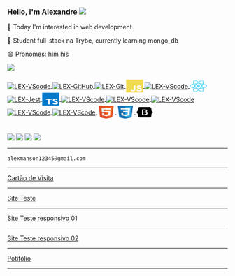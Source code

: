 ### Hello, i'm Alexandre <img height="20em" src="https://raw.githubusercontent.com/kaueMarques/kaueMarques/master/hi.gif"/>

🔭 Today I'm interested in web development

🌱 Student full-stack na Trybe, currently learning mongo_db

😄 Pronomes: him his

<div>
  <a href="https://github.com/LEXW3B" target="_blank">
    
<!--   <img height="160em" src="https://github-readme-stats.vercel.app/api?username=LEXW3B&show_icons=false&theme=merko&include_all_commits=true&count_private=true"/> -->
    
  <img height="160em" src="https://github-readme-stats.vercel.app/api/top-langs/?username=LEXW3B&layout=compact&langs_count=7&theme=merko"/>
</div> 
 
<!--    ICONES PEQUENOS    -->
<div style="display: inline_block"><br>
  
  <a href="https://code.visualstudio.com/docs" target="_blank">  
    <img align="center" alt="LEX-VScode" height="30" width="40" src="https://cdn.jsdelivr.net/gh/devicons/devicon/icons/vscode/vscode-original.svg">
  </a>
  
  <a href="[https://github.com/](https://docs.github.com/pt)" target="_blank">
    <img align="center" alt="LEX-GitHub" height="30" width="40" src="https://cdn.jsdelivr.net/gh/devicons/devicon/icons/github/github-original.svg" />
  </a>
  
  <a href="https://docs.github.com/pt" target="_blank">
    <img align="center" alt="LEX-Git" height="30" width="40" src="https://cdn.jsdelivr.net/gh/devicons/devicon/icons/git/git-original.svg" />
  </a>
  
  <a href="https://developer.mozilla.org/pt-BR/docs/Web/JavaScript" target="_blank">
    <img align="center" alt="LEX-Js" height="30" width="40" src="https://raw.githubusercontent.com/devicons/devicon/master/icons/javascript/javascript-plain.svg">
  </a>
  
  <a href="https://developer.mozilla.org/pt-BR/docs/Learn/Server-side/Express_Nodejs/Introduction" target="_blank">
    <img align="center" alt="LEX-VScode" height="30" width="40" src="https://cdn.jsdelivr.net/gh/devicons/devicon/icons/express/express-original.svg" />
  </a>
  
  <a href="https://reactjs.org/docs/getting-started.html" target="_blank">
    <img align="center" alt="LEX-React" height="30" width="40" src="https://raw.githubusercontent.com/devicons/devicon/master/icons/react/react-original.svg">
  </a>
  
  <a href="https://jestjs.io/pt-BR/docs/getting-started" target="_blank">
    <img align="center" alt="LEX-Jest" height="30" width="40" src="https://cdn.jsdelivr.net/gh/devicons/devicon/icons/jest/jest-plain.svg" />
  </a>
  
  <a href="https://www.typescriptlang.org/docs/" target="_blank">
    <img align="center" alt="LEX-Ts" height="30" width="40" src="https://raw.githubusercontent.com/devicons/devicon/master/icons/typescript/typescript-plain.svg">
  </a>
  
  <a href="https://nodejs.org/en/docs/" target="_blank">
    <img align="center" alt="LEX-VScode" height="30" width="40" src="https://cdn.jsdelivr.net/gh/devicons/devicon/icons/nodejs/nodejs-original.svg" />
  </a>
  
  <a href="https://dev.mysql.com/doc/" target="_blank">
    <img align="center" alt="LEX-VScode" height="30" width="40" src="https://cdn.jsdelivr.net/gh/devicons/devicon/icons/mysql/mysql-original.svg" />
  </a>
  
  <a href="https://www.mongodb.com/docs/" target="_blank">
    <img align="center" alt="LEX-VScode" height="30" width="40" src="https://cdn.jsdelivr.net/gh/devicons/devicon/icons/mongodb/mongodb-original.svg" />
  </a>
  
  <a href="https://sequelize.org/" target="_blank">
     <img align="center" alt="LEX-VScode" height="30" width="40" src="https://cdn.jsdelivr.net/gh/devicons/devicon/icons/sequelize/sequelize-original.svg" />
  </a>
 
  <a href="https://docs.docker.com/" target="_blank">
    <img align="center" alt="LEX-VScode" height="30" width="40" src="https://cdn.jsdelivr.net/gh/devicons/devicon/icons/docker/docker-original.svg" />
  </a>
  
<!--   <img align="center" alt="LEX-Py" height="30" width="40" src="https://raw.githubusercontent.com/devicons/devicon/master/icons/python/python-original.svg"> -->
<!--   <img align="center" alt="LEX-Py" height="30" width="40" src="https://raw.githubusercontent.com/devicons/devicon/master/icons/c/c-original.svg"> -->
  <a href="https://developer.mozilla.org/en-US/docs/Glossary/HTML5" target="_blank">
    <img align="center" alt="LEX-HTML" height="30" width="40" src="https://raw.githubusercontent.com/devicons/devicon/master/icons/html5/html5-original.svg">
  </a>
  
  <a href="https://developer.mozilla.org/pt-BR/docs/Web/CSS" target="_blank">
    <img align="center" alt="LEX-CSS" height="30" width="40" src="https://raw.githubusercontent.com/devicons/devicon/master/icons/css3/css3-original.svg">
  </a>
  
  <a href="https://getbootstrap.com/docs/4.1/getting-started/introduction/" target="_blank">
    <img align="center" alt="LEX-bootstrap" height="30" width="40" src="https://raw.githubusercontent.com/devicons/devicon/master/icons/bootstrap/bootstrap-plain.svg">  
  </a>
</div>
  
<br/>
<!--    CAIXAS GRANDES    -->
<div style="display: inline_block"><br>  
  <a href="https://www.instagram.com/alexmanson13/" target="_blank"><img src="https://img.shields.io/badge/Instagram-E4405F?style=for-the-badge&logo=instagram&logoColor=white" target="_blank"></a>  
  <a href="https://discord.com/channels/@me" target="_blank"><img src="https://img.shields.io/badge/Discord-7289DA?style=for-the-badge&logo=discord&logoColor=white" ></a>  
  <a href = "https://myaccount.google.com" target="_blank"><img src="https://img.shields.io/badge/-Gmail-%23333?style=for-the-badge&logo=gmail&logoColor=white"></a>  
  <a href="https://www.linkedin.com/in/alexandre-evangelista-souza-lima/" target="_blank"><img src="https://img.shields.io/badge/-LinkedIn-%230077B5?style=for-the-badge&logo=linkedin&logoColor=white"></a>
</div>
<hr> 

 <!--    EMAIL & SITES    -->

    alexmanson12345@gmail.com
  
  <hr>  
    <a href="https://cartao-de-visita.netlify.app/" target="_blank"> Cartão de Visita </a>
  <hr>   
    <a href="https://lexw3b-projeto-strata-html-css-js.netlify.app/" target="_blank"> Site Teste </a>
  <hr>
    <a href="https://site-responsivo-teste-portifolio.netlify.app/" target="_blank"> Site Teste responsivo 01 </a>
  <hr>
    <a href="https://range-hotel-responsive-portifolio.netlify.app/" target="_blank"> Site Teste responsivo 02 </a>  
  <hr>
    <a href="https://portifolio-alexandre-dev-web.netlify.app/" target="_blank"> Potifólio </a>  
  <hr>
  

